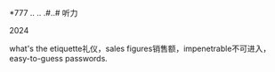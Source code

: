 *777
..
..
.#..# 听力

2024

what's the etiquette礼仪，sales figures销售额，impenetrable不可进入，easy-to-guess passwords.

